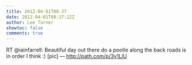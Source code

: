 ```yaml
---
title: 2012-04-01T08-37
date: 2012-04-01T08:37:22Z
author: Lee Turner
showtoc: false
comments: true
---
```


RT @iainfarrell: Beautiful day out there do a pootle along the back roads is in order I think :) [pic] — http://path.com/p/3y1LlU

